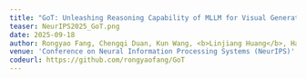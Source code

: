 ```yaml
---
title: "GoT: Unleashing Reasoning Capability of MLLM for Visual Generation and Editing"
teaser: NeurIPS2025_GoT.png
date: 2025-09-18
author: Rongyao Fang, Chengqi Duan, Kun Wang, <b>Linjiang Huang</b>, Hao Li, Shilin Yan, Hao Tian, Xingyu Zeng, Rui Zhao, Jifeng Dai, Xihui Liu, Hongsheng Li
venue: 'Conference on Neural Information Processing Systems (NeurIPS)'
codeurl: https://github.com/rongyaofang/GoT
---
```

